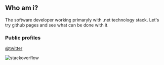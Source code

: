 ## Who am i?

The software developer working primaryly with .net technology stack.
Let's try github pages and see what can be done with it.

### Public profiles

[@twitter](https://twitter.com/stukselbax)

![stackoverflow](https://stackoverflow.com/users/flair/780798.png?theme=Clean)


